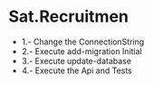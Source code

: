 # Sat.Recruitmen

* 1.- Change the ConnectionString
* 2.- Execute add-migration Initial
* 3.- Execute update-database
* 4.- Execute the Api and Tests
